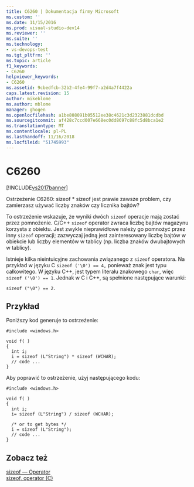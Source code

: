 ```yaml
---
title: C6260 | Dokumentacja firmy Microsoft
ms.custom: ''
ms.date: 11/15/2016
ms.prod: visual-studio-dev14
ms.reviewer: ''
ms.suite: ''
ms.technology:
- vs-devops-test
ms.tgt_pltfrm: ''
ms.topic: article
f1_keywords:
- C6260
helpviewer_keywords:
- C6260
ms.assetid: 9cbedfcb-32b2-4fe4-99f7-a2d4a7f4422a
caps.latest.revision: 15
author: mikeblome
ms.author: mblome
manager: ghogen
ms.openlocfilehash: a1be808091b05512ee38c4621c3d2323881dcdbd
ms.sourcegitcommit: af428c7ccd007e668ec0dd8697c88fc5d8bca1e2
ms.translationtype: MT
ms.contentlocale: pl-PL
ms.lasthandoff: 11/16/2018
ms.locfileid: "51745993"
---
```

# <a name="c6260"></a>C6260
[!INCLUDE[vs2017banner](../includes/vs2017banner.md)]

Ostrzeżenie C6260: sizeof * sizeof jest prawie zawsze problem, czy zamierzasz używać liczby znaków czy licznika bajtów?  
  
 To ostrzeżenie wskazuje, że wyniki dwóch `sizeof` operacje mają zostać przez pomnożenie. C/C++ `sizeof` operator zwraca liczbę bajtów magazynu korzysta z obiektu. Jest zwykle nieprawidłowe należy go pomnożyć przez inny `sizeof` operacji; zazwyczaj jedną jest zainteresowany liczbę bajtów w obiekcie lub liczby elementów w tablicy (np. liczba znaków dwubajtowych w tablicy).  
  
 Istnieje kilka nieintuicyjne zachowania związanego z `sizeof` operatora. Na przykład w języku C `sizeof ('\0') == 4,` ponieważ znak jest typu całkowitego. W języku C++, jest typem literału znakowego `char`, więc `sizeof ('\0') == 1`. Jednak w C i C++, są spełnione następujące warunki:  
  
```  
sizeof ("\0") == 2.   
```  
  
## <a name="example"></a>Przykład  
 Poniższy kod generuje to ostrzeżenie:  
  
```  
#include <windows.h>  
  
void f( )  
{  
  int i;  
  i = sizeof (L"String") * sizeof (WCHAR);  
  // code ...  
}  
```  
  
 Aby poprawić to ostrzeżenie, użyj następującego kodu:  
  
```  
#include <windows.h>  
  
void f( )  
{  
  int i;  
  i= sizeof (L"String") / sizeof (WCHAR);  
  
  /* or to get bytes */  
  i = sizeof (L"String");  
  // code ...  
}  
```  
  
## <a name="see-also"></a>Zobacz też  
 [sizeof — Operator](http://msdn.microsoft.com/library/8bc3b6fb-54a1-4eb7-ada0-05f8c5efc532)   
 [sizeof, operator (C)](http://msdn.microsoft.com/library/70826d03-3451-41e4-bebb-a820ae66d53f)



